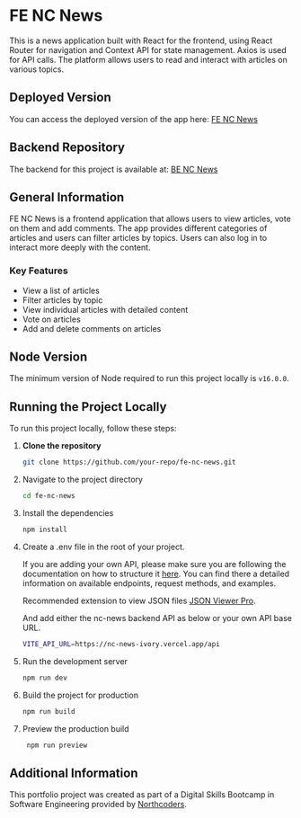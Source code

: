 # FE NC News

This is a news application built with React for the frontend, using React Router for navigation and Context API for state management. Axios is used for API calls. The platform allows users to read and interact with articles on various topics.

## Deployed Version

You can access the deployed version of the app here: [FE NC News](https://fe-nc-news-gui8.onrender.com/)

## Backend Repository

The backend for this project is available at: [BE NC News](https://github.com/filosoho/nc-news)

## General Information

FE NC News is a frontend application that allows users to view articles, vote on them and add comments. The app provides different categories of articles and users can filter articles by topics. Users can also log in to interact more deeply with the content.

### Key Features

- View a list of articles
- Filter articles by topic
- View individual articles with detailed content
- Vote on articles
- Add and delete comments on articles

## Node Version

The minimum version of Node required to run this project locally is `v16.0.0`.

## Running the Project Locally

To run this project locally, follow these steps:

1. **Clone the repository**

   ```bash
   git clone https://github.com/your-repo/fe-nc-news.git
   ```

2. Navigate to the project directory

   ```bash
   cd fe-nc-news
   ```

3. Install the dependencies

   ```bash
   npm install
   ```

4. Create a .env file in the root of your project.

   If you are adding your own API, please make sure you are following the documentation on how to structure it [here](https://nc-news-ivory.vercel.app/api). You can find there a detailed information on available endpoints, request methods, and examples.

   Recommended extension to view JSON files [JSON Viewer Pro](https://chromewebstore.google.com/detail/json-viewer-pro/eifflpmocdbdmepbjaopkkhbfmdgijcc).

   And add either the nc-news backend API as below or your own API base URL.

   ```bash
   VITE_API_URL=https://nc-news-ivory.vercel.app/api
   ```

5. Run the development server

   ```bash
   npm run dev
   ```

6. Build the project for production

   ```bash
   npm run build
   ```

7. Preview the production build

   ```bash
    npm run preview
   ```

## Additional Information

This portfolio project was created as part of a Digital Skills Bootcamp in Software Engineering provided by [Northcoders](https://northcoders.com/).
